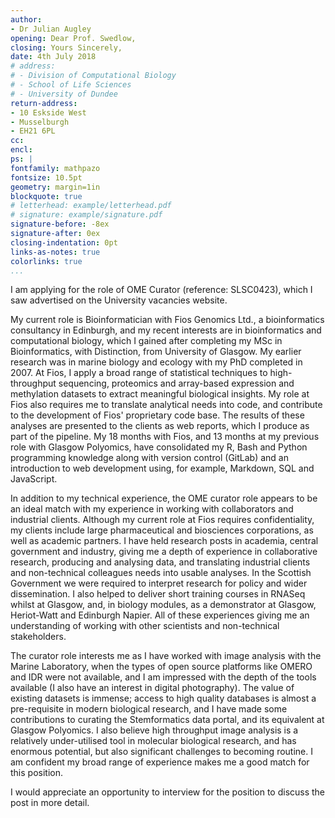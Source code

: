 ```yaml
---
author:
- Dr Julian Augley
opening: Dear Prof. Swedlow,
closing: Yours Sincerely,
date: 4th July 2018
# address: 
# - Division of Computational Biology
# - School of Life Sciences
# - University of Dundee
return-address: 
- 10 Eskside West
- Musselburgh
- EH21 6PL
cc:
encl:
ps: |
fontfamily: mathpazo
fontsize: 10.5pt
geometry: margin=1in
blockquote: true
# letterhead: example/letterhead.pdf
# signature: example/signature.pdf
signature-before: -8ex
signature-after: 0ex
closing-indentation: 0pt
links-as-notes: true
colorlinks: true
...
```


I am applying for the role of OME Curator (reference: SLSC0423), which I saw advertised on the University vacancies website.  

My current role is Bioinformatician with Fios Genomics Ltd., a bioinformatics consultancy in Edinburgh, and my recent interests are in bioinformatics and computational biology, which I gained after completing my MSc in Bioinformatics, with Distinction, from University of Glasgow. My earlier research was in marine biology and ecology with my PhD completed in 2007. At Fios, I apply a broad range of statistical techniques to high-throughput sequencing, proteomics and array-based expression and methylation datasets to extract meaningful biological insights. My role at Fios also requires me to translate analytical needs into code, and contribute to the development of Fios' proprietary code base. The results of these analyses are presented to the clients as web reports, which I produce as part of the pipeline. My 18 months with Fios, and 13 months at my previous role with Glasgow Polyomics, have consolidated my R, Bash and Python programming knowledge along with version control (GitLab) and an introduction to web development using, for example, Markdown, SQL and JavaScript.  

In addition to my technical experience, the OME curator role appears to be an ideal match with my experience in working with collaborators and industrial clients. Although my current role at Fios requires confidentiality, my clients include large pharmaceutical and biosciences corporations, as well as academic partners. I have held research posts in academia, central government and industry, giving me a depth of experience in collaborative research, producing and analysing data, and translating industrial clients and non-technical colleagues needs into usable analyses. In the Scottish Government we were required to interpret research for policy and wider dissemination. I also helped to deliver short training courses in RNASeq whilst at Glasgow, and, in biology modules, as a demonstrator at Glasgow, Heriot-Watt and Edinburgh Napier. All of these experiences giving me an understanding of working with other scientists and non-technical stakeholders.  

The curator role interests me as I have worked with image analysis with the Marine Laboratory, when the types of open source platforms like OMERO and IDR were not available, and I am impressed with the depth of the tools available (I also have an interest in digital photography). The value of existing datasets is immense; access to high quality databases is almost a pre-requisite in modern biological research, and I have made some contributions to curating the Stemformatics data portal, and its equivalent at Glasgow Polyomics. I also believe high throughput image analysis is a relatively under-utilised tool in molecular biological research, and has enormous potential, but also significant challenges to becoming routine. I am confident my broad range of experience makes me a good match for this position.  

I would appreciate an opportunity to interview for the position to discuss the post in more detail. 
